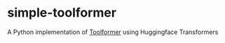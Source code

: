 # simple-toolformer
A Python implementation of [Toolformer](https://arxiv.org/abs/2302.04761) using Huggingface Transformers

